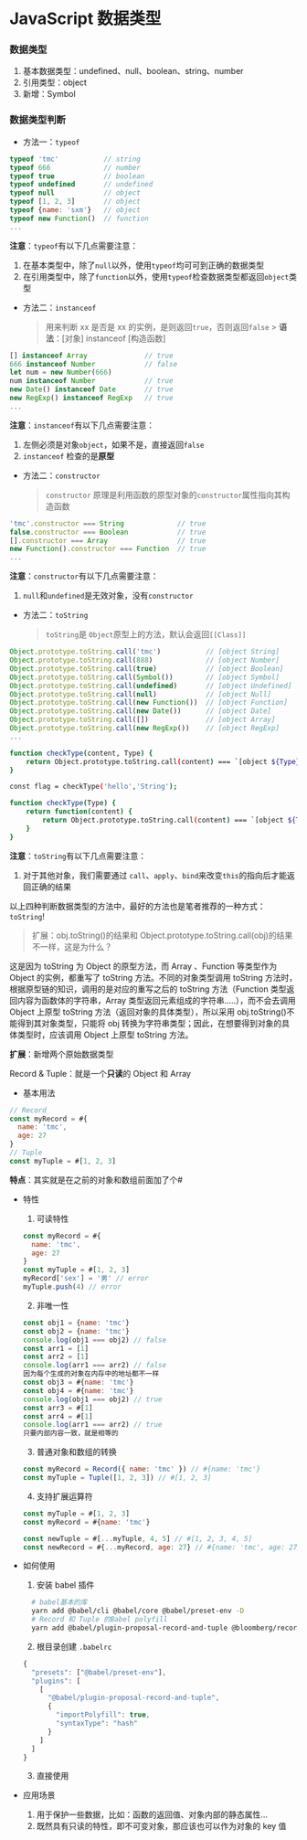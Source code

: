 # JavaScript 数据类型

### 数据类型

1. 基本数据类型：undefined、null、boolean、string、number
2. 引用类型：object
3. 新增：Symbol

### 数据类型判断

- 方法一：`typeof`

```js
typeof 'tmc'           // string
typeof 666             // number
typeof true            // boolean
typeof undefined       // undefined
typeof null            // object
typeof [1, 2, 3]       // object
typeof {name: 'sxm'}   // object
typeof new Function()  // function
...
```

**注意**：`typeof`有以下几点需要注意：

1. 在基本类型中，除了`null`以外，使用`typeof`均可可到正确的数据类型
2. 在引用类型中，除了`function`以外，使用`typeof`检查数据类型都返回`object`类型

- 方法二：`instanceof`
  > 用来判断 xx 是否是 xx 的实例，是则返回`true`，否则返回`false` > **语法**：[对象] instanceof [构造函数]

```js
[] instanceof Array              // true
666 instanceof Number            // false
let num = new Number(666)
num instanceof Number            // true
new Date() instanceof Date       // true
new RegExp() instanceof RegExp   // true
...
```

**注意**：`instanceof`有以下几点需要注意：

1. 左侧必须是对象`object`，如果不是，直接返回`false`
2. `instanceof` 检查的是**原型**

- 方法二：`constructor`
  > `constructor` 原理是利用函数的原型对象的`constructor`属性指向其构造函数

```js
'tmc'.constructor === String             // true
false.constructor === Boolean            // true
[].constructor === Array                 // true
new Function().constructor === Function  // true
...
```

**注意**：`constructor`有以下几点需要注意：

1. `null`和`undefined`是无效对象，没有`constructor`

- 方法二：`toString`
  > `toString`是 `Object`原型上的方法，默认会返回`[[Class]]`

```js
Object.prototype.toString.call('tmc')           // [object String]
Object.prototype.toString.call(888)             // [object Number]
Object.prototype.toString.call(true)            // [object Boolean]
Object.prototype.toString.call(Symbol())        // [object Symbol]
Object.prototype.toString.call(undefined)       // [object Undefined]
Object.prototype.toString.call(null)            // [object Null]
Object.prototype.toString.call(new Function())  // [object Function]
Object.prototype.toString.call(new Date())      // [object Date]
Object.prototype.toString.call([])              // [object Array]
Object.prototype.toString.call(new RegExp())    // [object RegExp]
...
```

```sh
function checkType(content, Type) {
    return Object.prototype.toString.call(content) === `[object ${Type}]`
}

const flag = checkType('hello','String');

function checkType(Type) {
    return function(content) {
        return Object.prototype.toString.call(content) === `[object ${Type}]`
    }
}
```

**注意**：`toString`有以下几点需要注意：

1. 对于其他对象，我们需要通过 `call`、`apply`、`bind`来改变`this`的指向后才能返回正确的结果

以上四种判断数据类型的方法中，最好的方法也是笔者推荐的一种方式：`toString`!

> 扩展：obj.toString()的结果和 Object.prototype.toString.call(obj)的结果不一样，这是为什么？

这是因为 toString 为 Object 的原型方法，而 Array 、Function 等类型作为 Object 的实例，都重写了 toString 方法。不同的对象类型调用 toString 方法时，根据原型链的知识，调用的是对应的重写之后的 toString 方法（Function 类型返回内容为函数体的字符串，Array 类型返回元素组成的字符串.....），而不会去调用 Object 上原型 toString 方法（返回对象的具体类型），所以采用 obj.toString()不能得到其对象类型，只能将 obj 转换为字符串类型；因此，在想要得到对象的具体类型时，应该调用 Object 上原型 toString 方法。

**扩展**：新增两个原始数据类型

Record & Tuple：就是一个**只读**的 Object 和 Array

- 基本用法

```js
// Record
const myRecord = #{
  name: 'tmc',
  age: 27
}
// Tuple
const myTuple = #[1, 2, 3]
```

**特点**：其实就是在之前的对象和数组前面加了个#

- 特性

  1. 可读特性

  ```js
  const myRecord = #{
    name: 'tmc',
    age: 27
  }
  const myTuple = #[1, 2, 3]
  myRecord['sex'] = '男' // error
  myTuple.push(4) // error
  ```

  2. 非唯一性

  ```js
  const obj1 = {name: 'tmc'}
  const obj2 = {name: 'tmc'}
  console.log(obj1 === obj2) // false
  const arr1 = [1]
  const arr2 = [1]
  console.log(arr1 === arr2) // false
  因为每个生成的对象在内存中的地址都不一样
  const obj3 = #{name: 'tmc'}
  const obj4 = #{name: 'tmc'}
  console.log(obj1 === obj2) // true
  const arr3 = #[1]
  const arr4 = #[1]
  console.log(arr1 === arr2) // true
  只要内部内容一致，就是相等的
  ```

  3. 普通对象和数组的转换

  ```js
  const myRecord = Record({ name: 'tmc' }) // #{name: 'tmc'}
  const myTuple = Tuple([1, 2, 3]) // #[1, 2, 3]
  ```

  4. 支持扩展运算符

  ```js
  const myTuple = #[1, 2, 3]
  const myRecord = #{name: 'tmc'}

  const newTuple = #[...myTuple, 4, 5] // #[1, 2, 3, 4, 5]
  const newRecord = #{...myRecord, age: 27} // #{name: 'tmc', age: 27}
  ```

- 如何使用
  1. 安装 babel 插件
  ```sh
    # babel基本的库
    yarn add @babel/cli @babel/core @babel/preset-env -D
    # Record 和 Tuple 的Babel polyfill
    yarn add @babel/plugin-proposal-record-and-tuple @bloomberg/record-tuple-polyfill - D
  ```
  2. 根目录创建 `.babelrc`
  ```js
  {
    "presets": ["@babel/preset-env"],
    "plugins": [
      [
        "@babel/plugin-proposal-record-and-tuple",
        {
          "importPolyfill": true,
          "syntaxType": "hash"
        }
      ]
    ]
  }
  ```
  3. 直接使用
- 应用场景

  1. 用于保护一些数据，比如：函数的返回值、对象内部的静态属性...
  2. 既然具有只读的特性，即不可变对象，那应该也可以作为对象的 key 值
